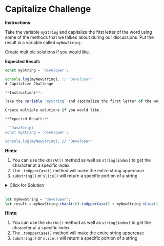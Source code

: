 # Capitalize Challenge

**Instructions**:

Take the variable `myString` and capitalize the first letter of the word using some of the methods that we talked about during our discussions. Put the result in a variable called `myNewString`.

Create multiple solutions if you would like.

**Expected Result:**

````JavaScript
const myString = 'developer';

console.log(myNewString); // 'Developer'
# Capitalize Challenge

**Instructions**:

Take the variable `myString` and capitalize the first letter of the word using some of the methods that we talked about during our discussions. Put the result in a variable called `myNewString`.

Create multiple solutions if you would like.

**Expected Result:**

```JavaScript
const myString = 'developer';

console.log(myNewString); // 'Developer'
````

**Hints:**

1. You can use the `charAt()` method as well as `string[index]` to get the character at a specific index.
2. The `.toUpperCase()` method will make the entire string uppercase
3. `substring()` or `slice()` will return a specific portion of a string

<details>
<summary>Click for Solution</summary>
There are many ways to do this. Let's take a look:

```JavaScript
/Solution1:
myNewString = myString.charAt(0).toUpperCase() + myString.substring(1);

//Solution2: instead of using charAt(0) we will use string[0]
myNewString = myString[0].toUpperCase() + myString.substring(1);

//Solution3: using slice and template literals
myNewString = `${myString[0].toUpperCase()}${myString.slice(1)}`;


```

</details>
```

```JavaScript
let myNewString = "developer";
let result = myNewString.charAt(0).toUpperCase() + myNewString.slice(1);

```

**Hints:**

1. You can use the `charAt()` method as well as `string[index]` to get the character at a specific index.
2. The `.toUpperCase()` method will make the entire string uppercase
3. `substring()` or `slice()` will return a specific portion of a string
